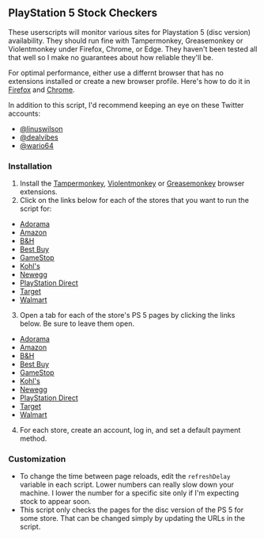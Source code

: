 ## PlayStation 5 Stock Checkers

These userscripts will monitor various sites for Playstation 5 (disc version) availability. They should run fine with Tampermonkey, Greasemonkey or Violentmonkey under Firefox, Chrome, or Edge. They haven't been tested all that well so I make no guarantees about how reliable they'll be.

For optimal performance, either use a differnt browser that has no extensions installed or create a new browser profile. Here's how to do it in [Firefox](https://developer.mozilla.org/en-US/docs/Mozilla/Firefox/Multiple_profiles) and [Chrome](https://support.google.com/chrome/answer/2364824).

In addition to this script, I'd recommend keeping an eye on these Twitter accounts:
* [@linuswilson](https://twitter.com/linuswilson)
* [@dealvibes](https://twitter.com/dealvibes/)
* [@wario64](https://twitter.com/wario64)

### Installation
1. Install the [Tampermonkey](https://www.tampermonkey.net/index.php), [Violentmonkey](https://violentmonkey.github.io/) or [Greasemonkey](https://www.greasespot.net/) browser extensions.
2. Click on the links below for each of the stores that you want to run the script for:
* [Adorama](https://github.com/archfear/userscripts/raw/main/Adorama%20PS5%20Stock%20Notifier.user.js)
* [Amazon](https://github.com/archfear/userscripts/raw/main/Amazon%20PS5%20Stock%20Notifier.user.js)
* [B&H](https://github.com/archfear/userscripts/raw/main/B%26H%20PS5%20Stock%20Notifier.user.js)
* [Best Buy](https://github.com/archfear/userscripts/raw/main/Best%20Buy%20PS5%20Stock%20Notifier.user.js)
* [GameStop](https://github.com/archfear/userscripts/raw/main/GameStop%20PS5%20Stock%20Notifier.user.js)
* [Kohl's](https://github.com/archfear/userscripts/raw/main/Kohl's%20PS5%20Stock%20Notifier.user.js)
* [Newegg](https://github.com/archfear/userscripts/raw/main/Newegg%20PS5%20Stock%20Notifier.user.js)
* [PlayStation Direct](https://github.com/archfear/userscripts/raw/main/PlayStation%20Direct%20PS5%20Stock%20Notifier.user.js)
* [Target](https://github.com/archfear/userscripts/raw/main/Target%20PS5%20Stock%20Notifier.user.js)
* [Walmart](https://github.com/archfear/userscripts/raw/main/Walmart%20PS5%20Stock%20Notifier.user.js)
3. Open a tab for each of the store's PS 5 pages by clicking the links below. Be sure to leave them open.
* [Adorama](https://www.adorama.com/so3005718.html)
* [Amazon](https://smile.amazon.com/PlayStation-5-Console/dp/B08FC5L3RG)
* [B&H](https://www.bhphotovideo.com/c/product/1595083-REG/sony_3005718_playstation_5_gaming_console.html)
* [Best Buy](https://www.bestbuy.com/site/sony-playstation-5-console/6426149.p?skuId=6426149)
* [GameStop](https://www.gamestop.com/video-games/playstation-5/consoles/products/playstation-5/11108140.html)
* [Kohl's](https://www.kohls.com/catalog/playstation-video-gaming-consoles.jsp?CN=Brand:PlayStation+Product:Video%20Gaming%20Consoles&PPP=48&kls_sbp=32192532708608414760939013836824718856&pfm=browse%20refine)
* [Newegg](https://www.newegg.com/p/N82E16868110292)
* [PlayStation Direct](https://direct.playstation.com/en-us/ps5)
* [Target](https://www.target.com/p/playstation-5-console/-/A-81114595)
* [Walmart](https://www.walmart.com/ip/PlayStation-5-Console/363472942)
4. For each store, create an account, log in, and set a default payment method.

### Customization
* To change the time between page reloads, edit the `refreshDelay` variable in each script. Lower numbers can really slow down your machine. I lower the number for a specific site only if I'm expecting stock to appear soon.
* This script only checks the pages for the disc version of the PS 5 for some store. That can be changed simply by updating the URLs in the script.
